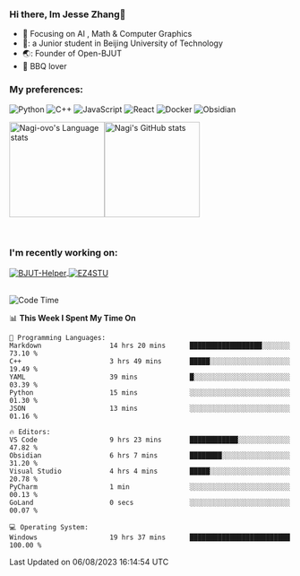 ### Hi there, Im Jesse Zhang👋
- :orange_book: Focusing on AI , Math & Computer Graphics
- 🔬: a Junior student in Beijing University of Technology
- 🌏: Founder of Open-BJUT
- :meat_on_bone: BBQ lover

### My preferences:
![Python](https://img.shields.io/badge/python-3670A0?style=for-the-badge&logo=python&logoColor=ffdd54)
![C++](https://img.shields.io/badge/c++-%2300599C.svg?style=for-the-badge&logo=c%2B%2B&logoColor=white)
![JavaScript](https://img.shields.io/badge/javascript-%23323330.svg?style=for-the-badge&logo=javascript&logoColor=%23F7DF1E)
![React](https://img.shields.io/badge/react-%2320232a.svg?style=for-the-badge&logo=react&logoColor=%2361DAFB)
![Docker](https://img.shields.io/badge/docker-%230db7ed.svg?style=for-the-badge&logo=docker&logoColor=white)
![Obsidian](https://img.shields.io/badge/Obsidian-%23483699.svg?style=for-the-badge&logo=obsidian&logoColor=white)


<div style="display:flex; flex-wrap:wrap; height: 200px;">
  <img height="170" src="https://github-readme-stats-git-main-nagi-ovo.vercel.app/api/top-langs/?username=Nagi-ovo&hide=css,scss,html,java,typescript&layout=compact&card_width=345&card_height=400" alt="Nagi-ovo's Language stats">
  <img height="170" src="https://github-readme-stats-git-main-nagi-ovo.vercel.app/api?username=Nagi-ovo&show_icons=true&theme=radical" alt="Nagi's GitHub stats">
</div>

### I'm recently working on:</a>

 <div>
<a href="https://github.com/Open-BJUT/BJUT-Helper">
  <img align="center" src="https://github-readme-stats-git-main-nagi-ovo.vercel.app/api/pin/?username=Nagi-ovo&repo=BJUT-Helper" alt="BJUT-Helper">
</a>
<a href="https://github.com/Nagi-ovo/EZ4STU">
  <img align="center" src="https://github-readme-stats-git-main-nagi-ovo.vercel.app/api/pin/?username=Nagi-ovo&repo=EZ4STU" alt="EZ4STU">
</a>  
</div>

<br />

<!--START_SECTION:waka-->
![Code Time](http://img.shields.io/badge/Code%20Time-151%20hrs%2014%20mins-blue)

📊 **This Week I Spent My Time On** 

```text
💬 Programming Languages: 
Markdown                 14 hrs 20 mins      ██████████████████░░░░░░░   73.10 % 
C++                      3 hrs 49 mins       █████░░░░░░░░░░░░░░░░░░░░   19.49 % 
YAML                     39 mins             █░░░░░░░░░░░░░░░░░░░░░░░░   03.39 % 
Python                   15 mins             ░░░░░░░░░░░░░░░░░░░░░░░░░   01.30 % 
JSON                     13 mins             ░░░░░░░░░░░░░░░░░░░░░░░░░   01.16 % 

🔥 Editors: 
VS Code                  9 hrs 23 mins       ████████████░░░░░░░░░░░░░   47.82 % 
Obsidian                 6 hrs 7 mins        ████████░░░░░░░░░░░░░░░░░   31.20 % 
Visual Studio            4 hrs 4 mins        █████░░░░░░░░░░░░░░░░░░░░   20.78 % 
PyCharm                  1 min               ░░░░░░░░░░░░░░░░░░░░░░░░░   00.13 % 
GoLand                   0 secs              ░░░░░░░░░░░░░░░░░░░░░░░░░   00.07 % 

💻 Operating System: 
Windows                  19 hrs 37 mins      █████████████████████████   100.00 % 
```


 Last Updated on 06/08/2023 16:14:54 UTC
<!--END_SECTION:waka-->



